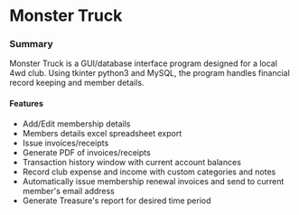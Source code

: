 # Monster Truck
### Summary

Monster Truck is a GUI/database interface program designed for a local 4wd club. 
Using tkinter python3 and MySQL, the program handles financial record keeping and 
member details. 

#### Features

* Add/Edit membership details
* Members details excel spreadsheet export
* Issue invoices/receipts
* Generate PDF of invoices/receipts
* Transaction history window with current account balances
* Record club expense and income with custom categories and notes
* Automatically issue membership renewal invoices and send to current member's email address
* Generate Treasure's report for desired time period 


